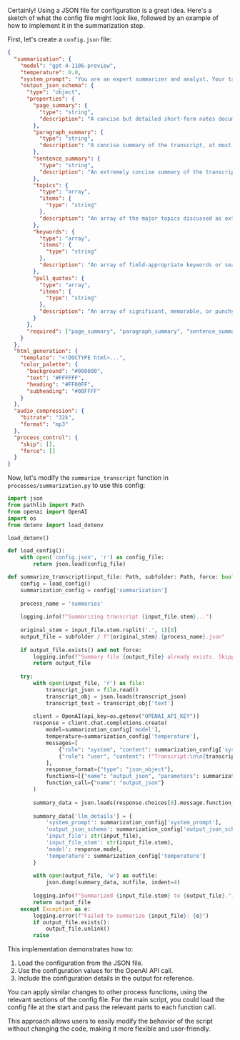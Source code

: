 Certainly! Using a JSON file for configuration is a great idea. Here's a sketch of what the config file might look like, followed by an example of how to implement it in the summarization step.

First, let's create a `config.json` file:

```json
{
  "summarization": {
    "model": "gpt-4-1106-preview",
    "temperature": 0.0,
    "system_prompt": "You are an expert summarizer and analyst. Your task is to read the attached transcript and provide various summaries.",
    "output_json_schema": {
      "type": "object",
      "properties": {
        "page_summary": {
          "type": "string",
          "description": "A concise but detailed short-form notes document summarizing the transcript..."
        },
        "paragraph_summary": {
          "type": "string",
          "description": "A concise summary of the transcript, at most a single paragraph."
        },
        "sentence_summary": {
          "type": "string",
          "description": "An extremely concise summary of the transcript, at most a single sentence."
        },
        "topics": {
          "type": "array",
          "items": {
            "type": "string"
          },
          "description": "An array of the major topics discussed as extracted from the transcript..."
        },
        "keywords": {
          "type": "array",
          "items": {
            "type": "string"
          },
          "description": "An array of field-appropriate keywords or search terms extracted from the transcript..."
        },
        "pull_quotes": {
          "type": "array",
          "items": {
            "type": "string"
          },
          "description": "An array of significant, memorable, or punchy quotes..."
        }
      },
      "required": ["page_summary", "paragraph_summary", "sentence_summary", "topics", "keywords", "pull_quotes"]
    }
  },
  "html_generation": {
    "template": "<!DOCTYPE html>...",
    "color_palette": {
      "background": "#000000",
      "text": "#FFFFFF",
      "heading": "#FF00FF",
      "subheading": "#00FFFF"
    }
  },
  "audio_compression": {
    "bitrate": "32k",
    "format": "mp3"
  },
  "process_control": {
    "skip": [],
    "force": []
  }
}
```

Now, let's modify the `summarize_transcript` function in `processes/summarization.py` to use this config:

```python
import json
from pathlib import Path
from openai import OpenAI
import os
from dotenv import load_dotenv

load_dotenv()

def load_config():
    with open('config.json', 'r') as config_file:
        return json.load(config_file)

def summarize_transcript(input_file: Path, subfolder: Path, force: bool = False) -> Path:
    config = load_config()
    summarization_config = config['summarization']
    
    process_name = 'summaries'
    
    logging.info(f"Summarizing transcript {input_file.stem}...")
    
    original_stem = input_file.stem.rsplit('.', 1)[0]
    output_file = subfolder / f"{original_stem}.{process_name}.json"
    
    if output_file.exists() and not force:
        logging.info(f"Summary file {output_file} already exists. Skipping summarization.")
        return output_file
    
    try:
        with open(input_file, 'r') as file:
            transcript_json = file.read()
            transcript_obj = json.loads(transcript_json)
            transcript_text = transcript_obj['text']
        
        client = OpenAI(api_key=os.getenv("OPENAI_API_KEY"))
        response = client.chat.completions.create(
            model=summarization_config['model'],
            temperature=summarization_config['temperature'],
            messages=[
                {"role": "system", "content": summarization_config['system_prompt']},
                {"role": "user", "content": f"Transcript:\n\n{transcript_text}"}
            ],
            response_format={"type": "json_object"},
            functions=[{"name": "output_json", "parameters": summarization_config['output_json_schema']}],
            function_call={"name": "output_json"}
        )
        
        summary_data = json.loads(response.choices[0].message.function_call.arguments)
        
        summary_data['llm_details'] = {
            'system_prompt': summarization_config['system_prompt'],
            'output_json_schema': summarization_config['output_json_schema'],
            'input_file': str(input_file),
            'input_file_stem': str(input_file.stem),
            'model': response.model,
            'temperature': summarization_config['temperature']
        }
        
        with open(output_file, 'w') as outfile:
            json.dump(summary_data, outfile, indent=4)
        
        logging.info(f"Summarized {input_file.stem} to {output_file}.")
        return output_file
    except Exception as e:
        logging.error(f"Failed to summarize {input_file}: {e}")
        if output_file.exists():
            output_file.unlink()
        raise
```

This implementation demonstrates how to:
1. Load the configuration from the JSON file.
2. Use the configuration values for the OpenAI API call.
3. Include the configuration details in the output for reference.

You can apply similar changes to other process functions, using the relevant sections of the config file. For the main script, you could load the config file at the start and pass the relevant parts to each function call.

This approach allows users to easily modify the behavior of the script without changing the code, making it more flexible and user-friendly.
